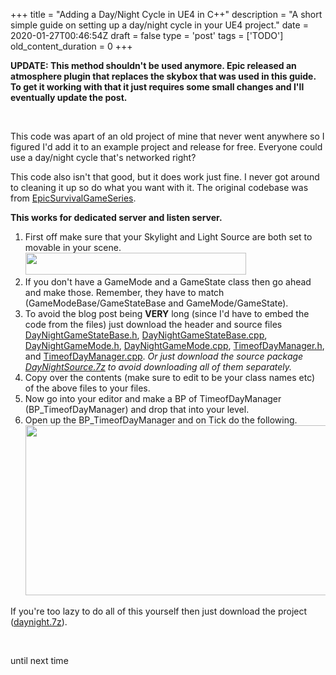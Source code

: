 
+++
title = "Adding a Day/Night Cycle in UE4 in C++"
description = "A short simple guide on setting up a day/night cycle in your UE4 project."
date = 2020-01-27T00:46:54Z
draft = false
type = 'post'
tags = ['TODO']
old_content_duration = 0
+++

<p><strong>UPDATE: This method shouldn't be used anymore. Epic released an atmosphere plugin that replaces the skybox that was used in this guide. To get it working with that it just requires some small changes and I'll eventually update the post.</strong></p>
<p>&nbsp;</p>
<p>This code was apart of an old project of mine that never went anywhere so I figured I'd add it to an example project and release for free. Everyone could use a day/night cycle that's networked right?</p>
<p>This code also isn't that good, but it does work just fine. I never got around to cleaning it up so do what you want with it. The original codebase was from <a href="https://github.com/tomlooman/EpicSurvivalGameSeries">EpicSurvivalGameSeries</a>.</p>
<p><strong>This works for dedicated server and listen server. </strong></p>
<ol>
<li>First off make sure that your Skylight and Light Source are both set to movable in your scene.<br /><img style="height: 35px; width: 353px;" src="https://files.trdwll.net/2020/01/27/image-20200127004550-1.png" /></li>
<li>If you don't have a GameMode and a GameState class then go ahead and make those. Remember, they have to match (GameModeBase/GameStateBase and GameMode/GameState).</li>
<li>To avoid the blog post being <strong>VERY</strong> long (since I'd have to embed the code from the files) just download the header and source files <a href="https://files.trdwll.net/2020/01/27/daynightgamestatebase.h" target="_blank" rel="noopener">DayNightGameStateBase.h</a>, <a href="https://files.trdwll.net/2020/01/27/daynightgamestatebase.cpp" target="_blank" rel="noopener">DayNightGameStateBase.cpp</a>, <a href="https://files.trdwll.net/2020/01/27/daynightgamemode.h" target="_blank" rel="noopener">DayNightGameMode.h</a>, <a href="https://files.trdwll.net/2020/01/27/daynightgamemode.cpp" target="_blank" rel="noopener">DayNightGameMode.cpp</a>, <a href="https://files.trdwll.net/2020/01/27/timeofdaymanager.h" target="_blank" rel="noopener">TimeofDayManager.h</a>, and <a href="https://files.trdwll.net/2020/01/27/timeofdaymanager.cpp" target="_blank" rel="noopener">TimeofDayManager.cpp</a>. <em>Or just download the source package <a href="https://files.trdwll.net/2020/01/27/daynightsource.7z" target="_blank" rel="noopener">DayNightSource.7z</a> to avoid downloading all of them separately.</em></li>
<li>Copy over the contents (make sure to edit to be your class names etc) of the above files to your files.</li>
<li>Now go into your editor and make a BP of TimeofDayManager (BP_TimeofDayManager) and drop that into your level.</li>
<li>Open up the BP_TimeofDayManager and on Tick do the following.<br /><img style="height: 272px; width: 696px;" src="https://files.trdwll.net/2020/01/27/image-20200127003622-1.png" /></li>
</ol>
<p>If you're too lazy to do all of this yourself then just download the project (<a href="https://files.trdwll.net/2020/01/27/daynight.7z" target="_blank" rel="noopener">daynight.7z</a>).</p>
<p>&nbsp;</p>
<p>until next time</p>
    